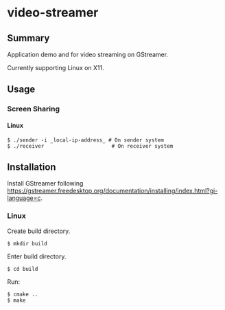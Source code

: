 # video-streamer
## Summary
Application demo and for video streaming on GStreamer.

Currently supporting Linux on X11.

## Usage
### Screen Sharing
#### Linux
```
$ ./sender -i _local-ip-address_ # On sender system
$ ./receiver                      # On receiver system
```

## Installation
Install GStreamer following https://gstreamer.freedesktop.org/documentation/installing/index.html?gi-language=c.

### Linux
Create build directory.
```
$ mkdir build
```

Enter build directory.
```
$ cd build
```

Run:
```
$ cmake ..
$ make
```
